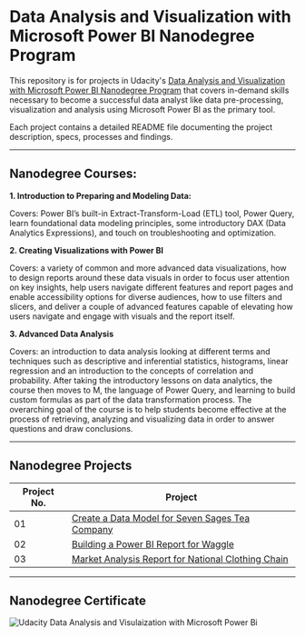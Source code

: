 # **Data Analysis and Visualization with Microsoft Power BI Nanodegree Program**

This repository is for projects in Udacity's [Data Analysis and Visualization with Microsoft Power BI Nanodegree Program](https://www.udacity.com/course/data-analysis-and-visualization-with-power-BI-nanodegree--nd331)
that covers in-demand skills necessary to become a successful data analyst like data pre-processing, visualization and analysis using Microsoft Power BI as the primary tool.

Each project contains a detailed README file documenting the project description, specs, processes and findings.
 
___
## Nanodegree Courses:

**1. Introduction to Preparing and Modeling Data:**

Covers: Power BI’s built-in Extract-Transform-Load (ETL) tool, Power Query, learn foundational data modeling principles, 
 some introductory DAX (Data Analytics Expressions), and touch on troubleshooting and optimization.

**2. Creating Visualizations with Power BI**

Covers: a variety of common and more advanced data visualizations, how to design reports around these data visuals in order to focus user attention on key insights, 
help users navigate different features and report pages and enable accessibility options for diverse audiences, how to use filters and slicers, and 
deliver a couple of advanced features capable of elevating how users navigate and engage with visuals and the report itself.


**3. Advanced Data Analysis**

Covers: an introduction to data analysis looking at different terms and techniques 
such as descriptive and inferential statistics, histograms, linear regression and an introduction to the concepts of correlation and probability. 
After taking the introductory lessons on data analytics, the course then moves to M, the language of Power Query, 
and learning to build custom formulas as part of the data transformation process. The overarching goal of the course is to help students 
become effective at the process of retrieving, analyzing and visualizing data in order to answer questions and draw conclusions.

___
## Nanodegree Projects

| Project No. | Project |
| ---		  | ----    |
| 01		  | [Create a Data Model for Seven Sages Tea Company](/01-Create-a-Data-Model-for-Seven-Sages-Brewing-Company/) 	|
| 02 		  | [Building a Power BI Report for Waggle](/02-Building-Power-BI-Report-for-Waggle/) 								|
| 03 		  | [Market Analysis Report for National Clothing Chain](/03-Market-Analysis-Report-for-National-Clothing-Chain/)	|
___

## Nanodegree Certificate
![Udacity Data Analysis and Visulaization with Microsoft Power Bi](https://github.com/Azhaar01/Udacity-Data-Analysis-and-Visualization-with-Microsoft-Power-BI/assets/124681173/ab45b486-0983-4295-9f36-87029a7fcf86)
